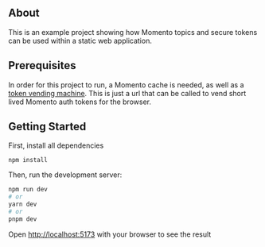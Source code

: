 ## About

This is an example project showing how Momento topics and secure tokens can be used within a static web application.

## Prerequisites

In order for this project to run, a Momento cache is needed, as well as a [token vending machine](https://github.com/momentohq/client-sdk-javascript/tree/main/examples/nodejs/token-vending-machine). This is just a url that can be called to vend short lived Momento auth tokens for the browser.

## Getting Started

First, install all dependencies

```
npm install
```

Then, run the development server:

```bash
npm run dev
# or
yarn dev
# or
pnpm dev
```

Open [http://localhost:5173](http://localhost:5173) with your browser to see the result
